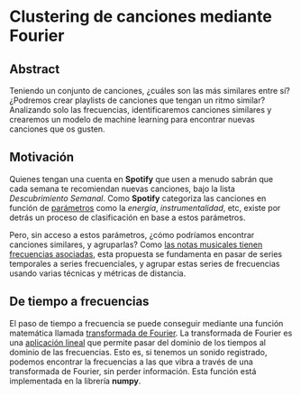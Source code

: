 # Clustering de canciones mediante Fourier

## Abstract
Teniendo un conjunto de canciones, ¿cuáles son las más similares entre sí?
¿Podremos crear playlists de canciones que tengan un ritmo similar? Analizando
solo las frecuencias, identificaremos canciones similares y crearemos un
modelo de machine learning para encontrar nuevas canciones que os gusten.

## Motivación
Quienes tengan una cuenta en **Spotify** que usen a menudo sabrán que cada
semana te recomiendan nuevas canciones, bajo la lista *Descubrimiento Semanal*.
Como **Spotify** categoriza las canciones en función de
[parámetros](https://www.theverge.com/tldr/2018/2/5/16974194/spotify-recommendation-algorithm-playlist-hack-nelson)
como la *energía*, *instrumentalidad*, etc, existe por detrás un proceso de clasificación en base a estos parámetros.

Pero, sin acceso a estos parámetros, ¿cómo podríamos encontrar canciones similares, y agruparlas? Como
[las notas musicales tienen frecuencias asociadas](https://www.intmath.com/trigonometric-graphs/music.php),
esta propuesta se fundamenta en pasar de series temporales a series frecuenciales, y agrupar estas series de
frecuencias usando varias técnicas y métricas de distancia.

## De tiempo a frecuencias
El paso de tiempo a frecuencia se puede conseguir mediante una función matemática llamada
[transformada de Fourier](https://es.wikipedia.org/wiki/Transformada_de_Fourier). La transformada
de Fourier es una [aplicación lineal](https://math.stackexchange.com/questions/140788/how-is-the-fourier-transform-linear)
que permite pasar del dominio de los tiempos al dominio de las frecuencias. Esto es, si tenemos un sonido registrado,
podemos encontrar la frecuencias a las que vibra a través de una transformada de Fourier, sin perder información. Esta
función está implementada en la librería **numpy**.
